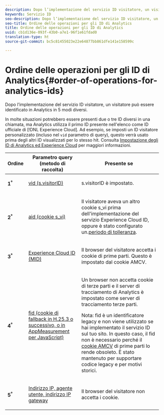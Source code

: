 ```yaml
---
description: Dopo l’implementazione del servizio ID visitatore, un visitatore può essere identificato in Analytics in 5 modi diversi.
keywords: Servizio ID
seo-description: Dopo l’implementazione del servizio ID visitatore, un visitatore può essere identificato in Analytics in 5 modi diversi.
seo-title: Ordine delle operazioni per gli ID di Analytics
title: Ordine delle operazioni per gli ID di Analytics
uuid: cb1d136e-093f-43b0-a7e1-96f1e61fdad0
translation-type: ht
source-git-commit: bc5c81455023e22e64877bb861dfe141e158599c

---
```



# Ordine delle operazioni per gli ID di Analytics{#order-of-operations-for-analytics-ids}

Dopo l’implementazione del servizio ID visitatore, un visitatore può essere identificato in Analytics in 5 modi diversi.

In molte situazioni potrebbero essere presenti due o tre ID diversi in una chiamata, ma Analytics utilizza il primo ID presente nell&#39;elenco come ID ufficiale di [!DNL Experience Cloud]. Ad esempio, se imposti un ID visitatore personalizzato (incluso nel `vid` parametro di query), questo verrà usato prima degli altri ID visualizzati per lo stesso hit. Consulta [Impostazione degli ID di Analytics ed Experience Cloud](../../reference/analytics-reference/analytics-ids.md#concept-f381dd18ee184c6c8e48286937a161d6) per maggiori informazioni.

<table id="table_D267D36451F643D1BB68AF6FEAA6AD1A"> 
 <thead> 
  <tr> 
   <th colname="col1" class="entry"> Ordine </th> 
   <th colname="col2" class="entry"> Parametro query (metodo di raccolta) </th> 
   <th colname="col3" class="entry"> Presente se </th> 
  </tr> 
 </thead>
 <tbody> 
  <tr> 
   <td colname="col1"> <p> <b>1<sup>°</sup></b> </p> </td> 
   <td colname="col2"> <p> <a href="https://marketing.adobe.com/resources/help/en_US/sc/implement/?f=visid_custom" format="http" scope="external"> vid (s.visitorID)</a> </p> </td> 
   <td colname="col3"> <p><span class="codeph">s.visitorID</span> è impostato. </p> </td> 
  </tr> 
  <tr> 
   <td colname="col1"> <p> <b>2<sup>°</sup></b> </p> </td> 
   <td colname="col2"> <p> <a href="https://marketing.adobe.com/resources/help/en_US/sc/implement/?f=visid_analytics" format="http" scope="external"> aid (cookie s_vi)</a> </p> </td> 
   <td colname="col3"> <p>Il visitatore aveva un altro cookie s_vi prima dell'implementazione del servizio <span class="keyword">Experience Cloud</span> ID, oppure è stato configurato un.<a href="../../reference/analytics-reference/grace-period.md" format="dita" scope="local">periodo di tolleranza</a>. </p> </td> 
  </tr> 
  <tr> 
   <td colname="col1"> <p> <b>3<sup>°</sup></b> </p> </td> 
   <td colname="col2"> <p> <a href="../../introduction/cookies.md#section-7ff7d96d6e4141b08a84a75a63d7814c" format="dita" scope="local"> Experience Cloud ID (MID) </a> </p> </td> 
   <td colname="col3"> <p>Il browser del visitatore accetta i cookie di prime parti. Questo è impostato dal cookie AMCV. </p> </td> 
  </tr> 
  <tr> 
   <td colname="col1"> <p> <b>4<sup>°</sup></b> </p> </td> 
   <td colname="col2"> <p> <a href="https://marketing.adobe.com/resources/help/en_US/sc/implement/?f=visid_fallback" format="http" scope="external"> fid (cookie di fallback in H.25.3 o successivo, o in AppMeasurement per JavaScript)</a> </p> </td> 
   <td colname="col3"> <p>Un browser non accetta cookie di terze parti e il server di tracciamento di Analytics è impostato come server di tracciamento terze parti. </p> <p> <p>Nota: <span class="codeph">fid</span> è un identificatore legacy e non viene utilizzato se hai implementato il servizio ID sul tuo sito. In questo caso, il <span class="codeph"> fid</span> non è necessario perché il <a href="../../introduction/cookies.md" format="dita" scope="local">cookie AMCV</a> di prime parti lo rende obsoleto. È stato mantenuto per supportare codice legacy e per motivi storici. </p> </p> </td> 
  </tr> 
  <tr> 
   <td colname="col1"> <p> <b>5<sup>°</sup></b> </p> </td> 
   <td colname="col2"> <p> <a href="https://marketing.adobe.com/resources/help/en_US/sc/implement/?f=visid_fallback" format="http" scope="external"> Indirizzo IP, agente utente, indirizzo IP gateway</a> </p> </td> 
   <td colname="col3"> <p>Il browser del visitatore non accetta i cookie. </p> </td> 
  </tr> 
 </tbody> 
</table>

